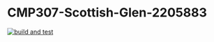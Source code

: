 # CMP307-Scottish-Glen-2205883
[![build and test](https://github.com/hp0119/CMP307-Scottish-Glen-2205883/actions/workflows/build-and-test.yml/badge.svg)](https://github.com/hp0119/CMP307-Scottish-Glen-2205883/actions/workflows/build-and-test.yml)
